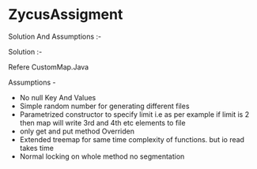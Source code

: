 # ZycusAssigment

Solution And Assumptions :-

Solution :-

Refere CustomMap.Java

Assumptions -
 - No null Key And Values
 - Simple random number for generating different files
 - Parametrized constructor to specify limit
  i.e as per  example if limit is 2 then map will write 3rd and 4th etc elements to file
 - only get and put method Overriden
 - Extended treemap for same time complexity of functions. but io read takes time
 - Normal locking on whole method no segmentation
    
